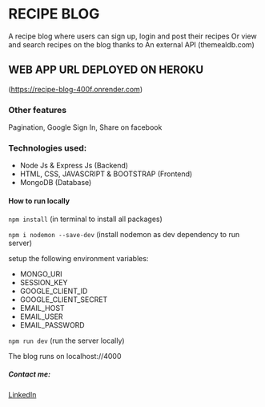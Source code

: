 # RECIPE BLOG

A recipe blog where users can sign up, login and post their recipes
Or view and search recipes on the blog thanks to An external API (themealdb.com)

## WEB APP URL DEPLOYED ON HEROKU
(https://recipe-blog-400f.onrender.com)

### Other features
Pagination,
Google Sign In,
Share on facebook


### Technologies used:
- Node Js & Express Js (Backend)
- HTML, CSS, JAVASCRIPT & BOOTSTRAP (Frontend)
- MongoDB (Database)

#### How to run locally
`npm install` (in terminal to install all packages)

`npm i nodemon --save-dev` (install nodemon as dev dependency to run server)

setup the following environment variables:
- MONGO_URI
- SESSION_KEY
- GOOGLE_CLIENT_ID
- GOOGLE_CLIENT_SECRET
- EMAIL_HOST
- EMAIL_USER
- EMAIL_PASSWORD
  
  
`npm run dev` (run the server locally)


The blog runs on localhost://4000


##### Contact me:
[LinkedIn](https://www.linkedin.com/in/chukwuebuka-chukwudi)
